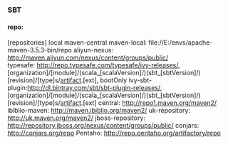 ### SBT
#### repo:
[repositories]
  local
  maven-central
  maven-local: file://E:/envs/apache-maven-3.5.3-bin/repo
  aliyun-nexus: http://maven.aliyun.com/nexus/content/groups/public/  
  typesafe: http://repo.typesafe.com/typesafe/ivy-releases/, [organization]/[module]/(scala_[scalaVersion]/)(sbt_[sbtVersion]/)[revision]/[type]s/[artifact](-[classifier]).[ext], bootOnly
  ivy-sbt-plugin:http://dl.bintray.com/sbt/sbt-plugin-releases/, [organization]/[module]/(scala_[scalaVersion]/)(sbt_[sbtVersion]/)[revision]/[type]s/[artifact](-[classifier]).[ext]
  central: http://repo1.maven.org/maven2/
  ibiblio-maven: http://maven.ibiblio.org/maven2/
  uk-repository: http://uk.maven.org/maven2/
  jboss-repository: http://repository.jboss.org/nexus/content/groups/public/
  conjars: http://conjars.org/repo
  Pentaho: http://repo.pentaho.org/artifactory/repo

#### 